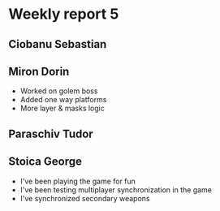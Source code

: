 # Weekly report 5

## Ciobanu Sebastian

## Miron Dorin
* Worked on golem boss
* Added one way platforms
* More layer & masks logic

## Paraschiv Tudor

## Stoica George
 * I've been playing the game for fun
 * I've been testing multiplayer synchronization in the game
 * I've synchronized secondary weapons

